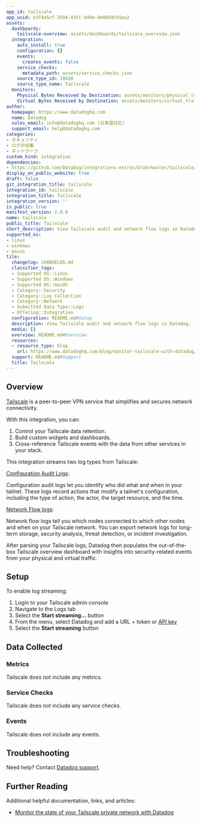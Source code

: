 ```yaml
---
app_id: tailscale
app_uuid: e3f4a5cf-3594-43fc-9d4e-4e86b9c91ea2
assets:
  dashboards:
    tailscale-overview: assets/dashboards/tailscale_overview.json
  integration:
    auto_install: true
    configuration: {}
    events:
      creates_events: false
    service_checks:
      metadata_path: assets/service_checks.json
    source_type_id: 10420
    source_type_name: Tailscale
  monitors:
    Physical Bytes Received by Destination: assets/monitors/physical_traffic_received.json
    Virtual Bytes Received by Destination: assets/monitors/virtual_traffic_received.json
author:
  homepage: https://www.datadoghq.com
  name: Datadog
  sales_email: info@datadoghq.com (日本語対応)
  support_email: help@datadoghq.com
categories:
- セキュリティ
- ログの収集
- ネットワーク
custom_kind: integration
dependencies:
- https://github.com/DataDog/integrations-extras/blob/master/tailscale/README.md
display_on_public_website: true
draft: false
git_integration_title: tailscale
integration_id: tailscale
integration_title: Tailscale
integration_version: ''
is_public: true
manifest_version: 2.0.0
name: tailscale
public_title: Tailscale
short_description: View Tailscale audit and network flow logs in Datadog.
supported_os:
- linux
- windows
- macos
tile:
  changelog: CHANGELOG.md
  classifier_tags:
  - Supported OS::Linux
  - Supported OS::Windows
  - Supported OS::macOS
  - Category::Security
  - Category::Log Collection
  - Category::Network
  - Submitted Data Type::Logs
  - Offering::Integration
  configuration: README.md#Setup
  description: View Tailscale audit and network flow logs in Datadog.
  media: []
  overview: README.md#Overview
  resources:
  - resource_type: blog
    url: https://www.datadoghq.com/blog/monitor-tailscale-with-datadog/
  support: README.md#Support
  title: Tailscale
---
```


<!--  SOURCED FROM https://github.com/DataDog/integrations-extras -->


## Overview

[Tailscale][1] is a peer-to-peer VPN service that simplifies and secures network connectivity.

With this integration, you can:

1. Control your Tailscale data retention.
2. Build custom widgets and dashboards.
3. Cross-reference Tailscale events with the data from other services in your stack.

This integration streams two log types from Tailscale:

[Configuration Audit Logs][2]:

Configuration audit logs let you identify who did what and when in your tailnet. These logs record actions that modify a tailnet's configuration, including the type of action, the actor, the target resource, and the time.

[Network Flow logs][3]:

Network flow logs tell you which nodes connected to which other nodes and when on your Tailscale network. You can export network logs for long-term storage, security analysis, threat detection, or incident investigation.

After parsing your Tailscale logs, Datadog then populates the out-of-the-box Tailscale overview dashboard with insights into security-related events from your physical and virtual traffic.

## Setup

To enable log streaming:

1. Login to your Tailscale admin console
2. Navigate to the Logs tab
3. Select the **Start streaming...** button
4. From the menu, select Datadog and add a URL + token or [API key][4]
5. Select the **Start streaming** button

## Data Collected

### Metrics

Tailscale does not include any metrics.

### Service Checks

Tailscale does not include any service checks.

### Events

Tailscale does not include any events.

## Troubleshooting

Need help? Contact [Datadog support][5].

## Further Reading

Additional helpful documentation, links, and articles:

- [Monitor the state of your Tailscale private network with Datadog][6]

[1]: https://tailscale.com/
[2]: https://tailscale.com/kb/1203/audit-logging/
[3]: https://tailscale.com/kb/1219/network-flow-logs/
[4]: https://docs.datadoghq.com/ja/account_management/api-app-keys/
[5]: https://docs.datadoghq.com/ja/help/
[6]: https://www.datadoghq.com/blog/monitor-tailscale-with-datadog/